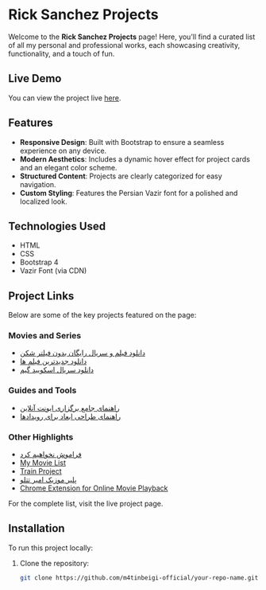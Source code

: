 # Rick Sanchez Projects

Welcome to the **Rick Sanchez Projects** page! Here, you'll find a curated list of all my personal and professional works, each showcasing creativity, functionality, and a touch of fun.  

## Live Demo
You can view the project live [here](https://your-live-demo-link).

## Features
- **Responsive Design**: Built with Bootstrap to ensure a seamless experience on any device.
- **Modern Aesthetics**: Includes a dynamic hover effect for project cards and an elegant color scheme.
- **Structured Content**: Projects are clearly categorized for easy navigation.
- **Custom Styling**: Features the Persian Vazir font for a polished and localized look.

## Technologies Used
- HTML
- CSS
- Bootstrap 4
- Vazir Font (via CDN)

## Project Links
Below are some of the key projects featured on the page:

### Movies and Series
- [دانلود فیلم و سریال رایگان بدون فیلتر شکن](https://b2n.ir/FreeMovie)  
- [دانلود جدیدترین فیلم ها](https://m4tinbeigi-official.github.io/freemovie/new-movie/)  
- [دانلود سریال اسکویید گیم](https://m4tinbeigi-official.github.io/freemovie/squid-game)  

### Guides and Tools
- [راهنمای جامع برگزاری ایونت آنلاین](https://b2n.ir/Event-Online-Guide)  
- [راهنمای طراحی ابعاد برای رویدادها](https://m4tinbeigi-official.github.io/Sizeify/)  

### Other Highlights
- [فراموش نخواهیم کرد](https://m4tinbeigi-official.github.io/We-Will-Not-Forget/)  
- [My Movie List](https://m4tinbeigi-official.github.io/My-Movie-List/)  
- [Train Project](https://m4tinbeigi-official.github.io/train/)  
- [پلیر موزیک امیر تتلو](https://m4tinbeigi-official.github.io/AmirTataloo/)  
- [Chrome Extension for Online Movie Playback](https://github.com/m4tinbeigi-official/RS-Player)  

For the complete list, visit the live project page.

## Installation
To run this project locally:
1. Clone the repository:
   ```bash
   git clone https://github.com/m4tinbeigi-official/your-repo-name.git
